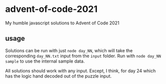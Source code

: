 # advent-of-code-2021
My humble javascript solutions to Advent of Code 2021
## usage
Solutions can be run with just `node day_NN`, which will take the corresponding `day_NN.txt` input from the `input` folder. Run with `node day_NN sample` to use the internal sample data.

All solutions should work with any input. Except, I think, for day 24 which has the logic hand decoded out of the puzzle input.
